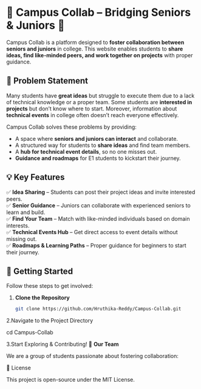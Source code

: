 # 🌟 Campus Collab – Bridging Seniors & Juniors 🚀  

Campus Collab is a platform designed to **foster collaboration between seniors and juniors** in college. This website enables students to **share ideas, find like-minded peers, and work together on projects** with proper guidance.  

## 📌 Problem Statement  
Many students have **great ideas** but struggle to execute them due to a lack of technical knowledge or a proper team. Some students are **interested in projects** but don’t know where to start. Moreover, information about **technical events** in college often doesn’t reach everyone effectively.  

Campus Collab solves these problems by providing:  
- A space where **seniors and juniors can interact** and collaborate.  
- A structured way for students to **share ideas** and find team members.  
- A **hub for technical event details**, so no one misses out.  
- **Guidance and roadmaps** for E1 students to kickstart their journey.  

## 💡 Key Features  
✅ **Idea Sharing** – Students can post their project ideas and invite interested peers.  
✅ **Senior Guidance** – Juniors can collaborate with experienced seniors to learn and build.  
✅ **Find Your Team** – Match with like-minded individuals based on domain interests.  
✅ **Technical Events Hub** – Get direct access to event details without missing out.  
✅ **Roadmaps & Learning Paths** – Proper guidance for beginners to start their journey.  

## 🚀 Getting Started  
Follow these steps to get involved:  

1. **Clone the Repository**  
   ```bash
   git clone https://github.com/Hruthika-Reddy/Campus-Collab.git
2.Navigate to the Project Directory

  cd Campus-Collab

3.Start Exploring & Contributing! 🎉
**Our Team**

We are a group of students passionate about fostering collaboration:

    

📜 License

This project is open-source under the MIT License.
